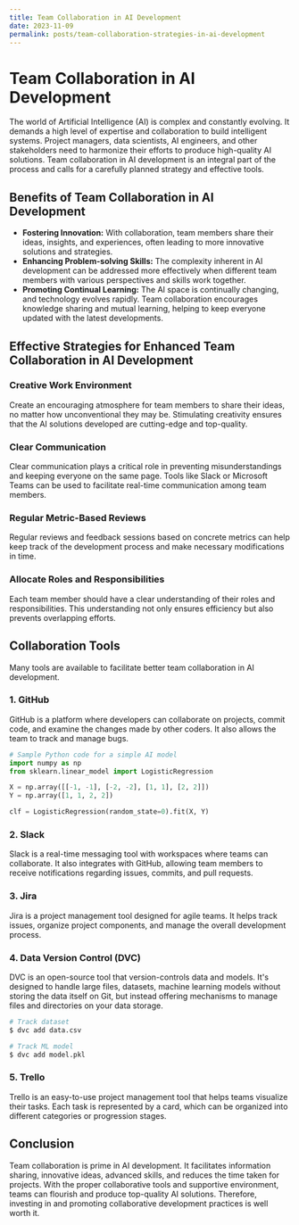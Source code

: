 ```yaml
---
title: Team Collaboration in AI Development
date: 2023-11-09
permalink: posts/team-collaboration-strategies-in-ai-development
---
```


# Team Collaboration in AI Development

The world of Artificial Intelligence (AI) is complex and constantly evolving. It demands a high level of expertise and collaboration to build intelligent systems. Project managers, data scientists, AI engineers, and other stakeholders need to harmonize their efforts to produce high-quality AI solutions. Team collaboration in AI development is an integral part of the process and calls for a carefully planned strategy and effective tools.

## Benefits of Team Collaboration in AI Development

- **Fostering Innovation:** With collaboration, team members share their ideas, insights, and experiences, often leading to more innovative solutions and strategies.
- **Enhancing Problem-solving Skills:** The complexity inherent in AI development can be addressed more effectively when different team members with various perspectives and skills work together.
- **Promoting Continual Learning:** The AI space is continually changing, and technology evolves rapidly. Team collaboration encourages knowledge sharing and mutual learning, helping to keep everyone updated with the latest developments.

## Effective Strategies for Enhanced Team Collaboration in AI Development

### Creative Work Environment

Create an encouraging atmosphere for team members to share their ideas, no matter how unconventional they may be. Stimulating creativity ensures that the AI solutions developed are cutting-edge and top-quality.

### Clear Communication

Clear communication plays a critical role in preventing misunderstandings and keeping everyone on the same page. Tools like Slack or Microsoft Teams can be used to facilitate real-time communication among team members.

### Regular Metric-Based Reviews

Regular reviews and feedback sessions based on concrete metrics can help keep track of the development process and make necessary modifications in time.

### Allocate Roles and Responsibilities

Each team member should have a clear understanding of their roles and responsibilities. This understanding not only ensures efficiency but also prevents overlapping efforts.

## Collaboration Tools

Many tools are available to facilitate better team collaboration in AI development.

### 1. GitHub

GitHub is a platform where developers can collaborate on projects, commit code, and examine the changes made by other coders. It also allows the team to track and manage bugs.

```python
# Sample Python code for a simple AI model
import numpy as np
from sklearn.linear_model import LogisticRegression

X = np.array([[-1, -1], [-2, -2], [1, 1], [2, 2]])
Y = np.array([1, 1, 2, 2])

clf = LogisticRegression(random_state=0).fit(X, Y)
```

### 2. Slack

Slack is a real-time messaging tool with workspaces where teams can collaborate. It also integrates with GitHub, allowing team members to receive notifications regarding issues, commits, and pull requests.

### 3. Jira

Jira is a project management tool designed for agile teams. It helps track issues, organize project components, and manage the overall development process.

### 4. Data Version Control (DVC)

DVC is an open-source tool that version-controls data and models. It's designed to handle large files, datasets, machine learning models without storing the data itself on Git, but instead offering mechanisms to manage files and directories on your data storage.

```bash
# Track dataset
$ dvc add data.csv

# Track ML model
$ dvc add model.pkl
```

### 5. Trello

Trello is an easy-to-use project management tool that helps teams visualize their tasks. Each task is represented by a card, which can be organized into different categories or progression stages.

## Conclusion

Team collaboration is prime in AI development. It facilitates information sharing, innovative ideas, advanced skills, and reduces the time taken for projects. With the proper collaborative tools and supportive environment, teams can flourish and produce top-quality AI solutions. Therefore, investing in and promoting collaborative development practices is well worth it.
